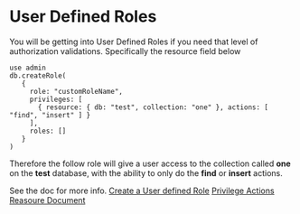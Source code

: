 # User Defined Roles

You will be getting into User Defined Roles if you need that level of authorization validations. Specifically the resource field below

```
use admin
db.createRole(
   {
     role: "customRoleName",
     privileges: [
       { resource: { db: "test", collection: "one" }, actions: [ "find", "insert" ] }
     ],
     roles: []
   }
)
```

Therefore the follow role will give a user access to the collection called **one** on the **test** database, with the ability to only do the **find** or **insert** actions.

See the doc for more info.
[Create a User defined Role](https://docs.mongodb.com/manual/tutorial/manage-users-and-roles/#create-a-user-defined-role)
[Privilege Actions](https://docs.mongodb.com/manual/tutorial/manage-users-and-roles/#create-a-user-defined-role)
[Reasoure Document](https://docs.mongodb.com/manual/reference/resource-document/#resource-document)
